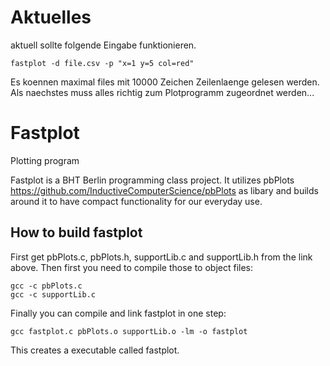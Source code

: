 # Aktuelles
aktuell sollte folgende Eingabe funktionieren.
```
fastplot -d file.csv -p "x=1 y=5 col=red"
```
Es koennen maximal files mit 10000 Zeichen Zeilenlaenge gelesen werden.
Als naechstes muss alles richtig zum Plotprogramm zugeordnet werden...


# Fastplot
Plotting program

Fastplot is a BHT Berlin programming class project.
It utilizes pbPlots https://github.com/InductiveComputerScience/pbPlots as libary
and builds around it to have compact functionality for our everyday use.


## How to build fastplot
First get pbPlots.c, pbPlots.h, supportLib.c and supportLib.h from the link above.
Then first you need to compile those to object files:
```
gcc -c pbPlots.c
gcc -c supportLib.c
```
Finally you can compile and link fastplot in one step:

```gcc fastplot.c pbPlots.o supportLib.o -lm -o fastplot```

This creates a executable called fastplot.

